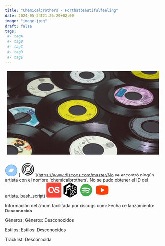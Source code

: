 ```yaml
---
title: "Chemicalbrothers - Forthatbeautifulfeeling"
date: 2024-05-24T21:26:20+02:00
image: "image.jpeg"
draft: false
tags:
 #- tagA
 #- tagB
 #- tagC
 #- tagD
 #- tagE
---
```

![cover](image.jpeg (chemicalbrothers - forthatbeautifulfeeling))
 
[![bandcamp](../links/svg/bandcamp.png (bandcamp))]()
[![discogs](../links/svg/discogs.png (discogs))](https://www.discogs.com/master/No se encontró ningún artista con el nombre 'chemicalbrothers'.
No se pudo obtener el ID del artista.
bash_script)
[![lastfm](../links/svg/lastfm.png (lastfm))]()
[![musicbrainz](../links/svg/musicbrainz.png (musicbrainz))]()
[![spotify](../links/svg/spotify.png (putify))]()
[![youtube](../links/svg/youtube.png (youtube))](https://www.youtube.com/playlist?list=PLEpjZ6a3i26crTtntgpyM19N_6xYIllm6)
 
Información del álbum facilitada por discogs.com:
Fecha de lanzamiento: Desconocida

Géneros: Géneros: Desconocidos

Estilos: Estilos: Desconocidos

Tracklist: Desconocida

